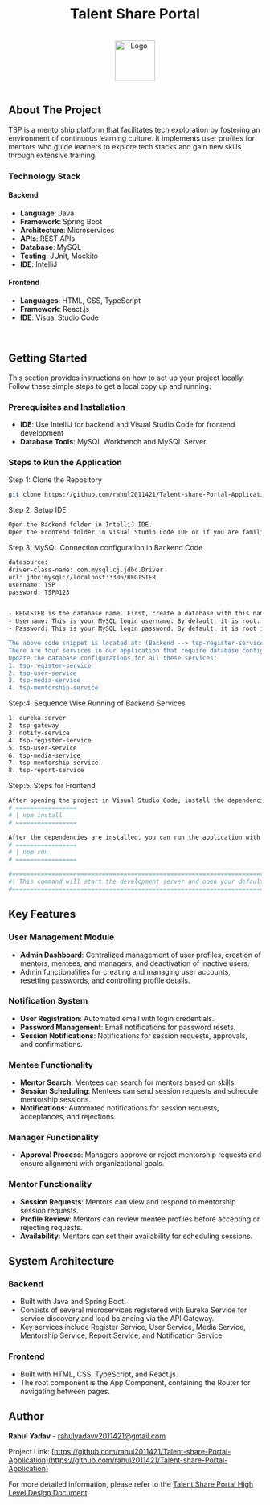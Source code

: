 

  <h1 align="center">Talent Share Portal</h1>
<!-- PROJECT LOGO -->
<br />
<div align="center">
  <a href="https://github.com/rahul2011421/Talent-share-Portal-Application/blob/master/images/Login%20page.png">
    <img src="images/logo.png" alt="Logo" width="80" height="80">
  </a>
</div>

<br />


<!-- ABOUT THE PROJECT -->
## About The Project

TSP is a mentorship platform that facilitates tech exploration by fostering an environment of continuous learning culture. It
implements user profiles for mentors who guide learners to explore tech stacks and gain new skills through
extensive training.


### Technology Stack

#### Backend
- **Language**: Java
- **Framework**: Spring Boot
- **Architecture**: Microservices
- **APIs**: REST APIs
- **Database**: MySQL
- **Testing**: JUnit, Mockito
- **IDE**: IntelliJ

#### Frontend
- **Languages**: HTML, CSS, TypeScript
- **Framework**: React.js
- **IDE**: Visual Studio Code

<br/>


<!-- GETTING STARTED -->
## Getting Started

This section provides instructions on how to set up your project locally. Follow these simple steps to get a local copy up and running:

### Prerequisites and Installation

- **IDE**: Use IntelliJ for backend and Visual Studio Code for frontend development
- **Database Tools**: MySQL Workbench and MySQL Server.


### Steps to Run the Application

Step 1: Clone the Repository
   ```sh
git clone https://github.com/rahul2011421/Talent-share-Portal-Application
   ```
Step 2: Setup IDE
   ```sh
Open the Backend folder in IntelliJ IDE.
Open the Frontend folder in Visual Studio Code IDE or if you are familiar with these IDEs, you can use the one you prefer.
   ```
   
Step 3: MySQL Connection configuration in Backend Code
   ```sh
datasource:
driver-class-name: com.mysql.cj.jdbc.Driver
url: jdbc:mysql://localhost:3306/REGISTER
username: TSP
password: TSP@123


   - REGISTER is the database name. First, create a database with this name in your MySQL.
   - Username: This is your MySQL login username. By default, it is root. Change it according to your MySQL login username.
   - Password: This is your MySQL login password. By default, it is root if you haven't changed it.

The above code snippet is located at: (Backend --> tsp-register-service --> src --> main --> resources --> application.yml)
There are four services in our application that require database configurations.
Update the database configurations for all these services:
   1. tsp-register-service
   2. tsp-user-service
   3. tsp-media-service
   4. tsp-mentorship-service
   ```

Step:4. Sequence Wise Running of Backend Services
  ```sh
1. eureka-server
2. tsp-gateway
3. notify-service
4. tsp-register-service
5. tsp-user-service
6. tsp-media-service
7. tsp-mentorship-service
8. tsp-report-service
  ```
Step:5. Steps for Frontend
   ```sh
  After opening the project in Visual Studio Code, install the dependencies before running the project. Open the terminal and run:
# =================
# | npm install    
# =================

After the dependencies are installed, you can run the application with:
# =================
# | npm run
# =================

#==================================================================================================================
#| This command will start the development server and open your default web browser to view the application.
#==================================================================================================================
   ```


<!-- KEY FEATURES -->
## Key Features

### User Management Module
- **Admin Dashboard**: Centralized management of user profiles, creation of mentors, mentees, and managers, and deactivation of inactive users.
- Admin functionalities for creating and managing user accounts, resetting passwords, and controlling profile details.

### Notification System
- **User Registration**: Automated email with login credentials.
- **Password Management**: Email notifications for password resets.
- **Session Notifications**: Notifications for session requests, approvals, and confirmations.

### Mentee Functionality
- **Mentor Search**: Mentees can search for mentors based on skills.
- **Session Scheduling**: Mentees can send session requests and schedule mentorship sessions.
- **Notifications**: Automated notifications for session requests, acceptances, and rejections.

### Manager Functionality
- **Approval Process**: Managers approve or reject mentorship requests and ensure alignment with organizational goals.
  
### Mentor Functionality
- **Session Requests**: Mentors can view and respond to mentorship session requests.
- **Profile Review**: Mentors can review mentee profiles before accepting or rejecting requests.
- **Availability**: Mentors can set their availability for scheduling sessions.



<!-- SYSTEM ARCHITECTURE -->
## System Architecture

### Backend
- Built with Java and Spring Boot.
- Consists of several microservices registered with Eureka Service for service discovery and load balancing via the API Gateway.
- Key services include Register Service, User Service, Media Service, Mentorship Service, Report Service, and Notification Service.

### Frontend
- Built with HTML, CSS, TypeScript, and React.js.
- The root component is the App Component, containing the Router for navigating between pages.




<!-- Author -->
## Author
**Rahul Yadav** - rahulyadavv2011421@gmail.com

Project Link: [https://github.com/rahul2011421/Talent-share-Portal-Application](https://github.com/rahul2011421/Talent-share-Portal-Application)

For more detailed information, please refer to the [Talent Share Portal High Level Design Document](https://github.com/rahul2011421/Talent-share-Portal-Application/blob/master/Talent%20Share%20Portal%20High%20Level%20Design%20Document.pdf).

